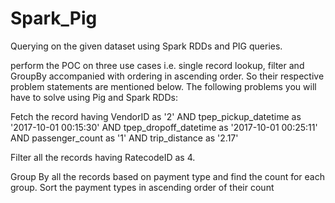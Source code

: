 # Spark_Pig
Querying on the given dataset using Spark RDDs and PIG queries.

perform the POC on three use cases i.e. single record lookup, filter and GroupBy accompanied with ordering in ascending order. So their respective problem statements are mentioned below. The following problems you will have to solve using Pig and Spark RDDs:

Fetch the record having VendorID as '2' AND tpep_pickup_datetime as '2017-10-01 00:15:30' AND tpep_dropoff_datetime as '2017-10-01 00:25:11' AND passenger_count as '1' AND trip_distance as '2.17'

Filter all the records having RatecodeID as 4.

Group By all the records based on payment type and find the count for each group. Sort the payment types in ascending order of their count
